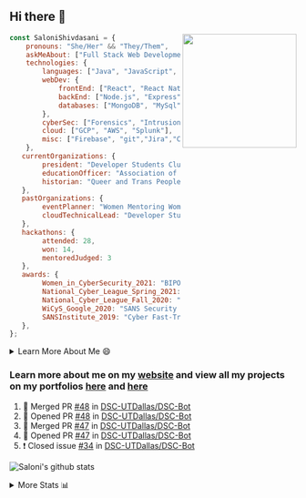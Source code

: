 ## Hi there 👋

<img align='right' src="https://storage.googleapis.com/saloni-shivdasani-resume/Saloni.png" width="200">

```javascript
const SaloniShivdasani = {
    pronouns: "She/Her" && "They/Them",
    askMeAbout: ["Full Stack Web Development", "Cloud Computing", "Cyber Security"],
    technologies: {
        languages: ["Java", "JavaScript", "SQL", "Python", "C++", "BASH", "R"],
        webDev: {
            frontEnd: ["React", "React Native", "Electron"],
            backEnd: ["Node.js", "Express", "Flask"],
            databases: ["MongoDB", "MySql"],
        },
        cyberSec: ["Forensics", "Intrusion Detection", "Security Operations", "Network and Application Penetration Testing"],
        cloud: ["GCP", "AWS", "Splunk"],
        misc: ["Firebase", "git","Jira","Confluence"]
    },
   currentOrganizations: {
        president: "Developer Students Club, UTD",
        educationOfficer: "Association of Computer Machinery, UTD",
        historian: "Queer and Trans People of Color, UTD",
   },
   pastOrganizations: {
        eventPlanner: "Women Mentoring Women in Engineering, UTD",
        cloudTechnicalLead: "Developer Students Club, UTD",
   },
   hackathons: {
        attended: 28,
        won: 14,
        mentoredJudged: 3
   },
   awards: {
        Women_in_CyberSecurity_2021: "BIPOC Fellowship Award",
        National_Cyber_League_Spring_2021: "Gold Bracket Competitor - Top 15% nationally",
        National_Cyber_League_Fall_2020: "Gold Bracket Competitor - Top 15% nationally",
        WiCyS_Google_2020: "SANS Security Training Scholarship",
        SANSInstitute_2019: "Cyber Fast-Track Game Quarter-Finalist",
   },
};
```

<!--START_SECTION:table-->
<details>

<summary>Learn More About Me 😄 </summary>

I am a senior at The University of Texas at Dallas, and I am currently majoring in Software Engineering with a concentration in Information Assurance. I am interested and have experience in full stack development, cloud computing, and cybersecurity. I hope to find opportunities where I can gain exposure to algorithm and project design. My ultimate aim is to develop futuristic products for users because I am inspired by the impact of computing on society.

I have experience in full stack web development through my participation and awards in hackathons where I have learnt and used React, Node.js, Express, MongoDB, Flask, NLTK, and React Native along with GIT, GCP, and Firebase. Last semester, I was also responsible for backend development for a project at a local NGO where I created a REST API using Node.js, Express, MongoDB and SQL and hosted it on servers using GCP. 

From my coursework and local competitions, I have skills in algorithms and data structures in Java, database management using SQL and machine learning using Python and R. I have also been a quarter-finalist in a national cybersecurity completion hosted by the SANS institute.

I am also actively involved in campus organization where I am the cloud technical lead for Developer Student Club, Mentor and Education Officer for Association of Computing Machinery, event planner for Women Mentoring Women in Engineering and IT Committee member for IEEE.

</details>

<!--END_SECTION:table-->

### Learn more about me on my [website](https://www.saloni-shivdasani.codes) and view all my projects on my portfolios [here](https://www.saloni-shivdasani.codes/projects) and  [here](http://devpost.com/SaloniS)

<!--START_SECTION:activity-->
1. 🎉 Merged PR [#48](https://github.com/DSC-UTDallas/DSC-Bot/pull/48) in [DSC-UTDallas/DSC-Bot](https://github.com/DSC-UTDallas/DSC-Bot)
2. 💪 Opened PR [#48](https://github.com/DSC-UTDallas/DSC-Bot/pull/48) in [DSC-UTDallas/DSC-Bot](https://github.com/DSC-UTDallas/DSC-Bot)
3. 🎉 Merged PR [#47](https://github.com/DSC-UTDallas/DSC-Bot/pull/47) in [DSC-UTDallas/DSC-Bot](https://github.com/DSC-UTDallas/DSC-Bot)
4. 💪 Opened PR [#47](https://github.com/DSC-UTDallas/DSC-Bot/pull/47) in [DSC-UTDallas/DSC-Bot](https://github.com/DSC-UTDallas/DSC-Bot)
5. ❗️ Closed issue [#34](https://github.com/DSC-UTDallas/DSC-Bot/issues/34) in [DSC-UTDallas/DSC-Bot](https://github.com/DSC-UTDallas/DSC-Bot)
<!--END_SECTION:activity-->

![Saloni's github stats](https://github-readme-stats.vercel.app/api?username=SaloniSS)

<!--START_SECTION:table-->
<details>

<summary>More Stats 📊 </summary>

<!--START_SECTION:waka-->
![Code Time](http://img.shields.io/badge/Code%20Time-987%20hrs%2036%20mins-blue)

![Lines of code](https://img.shields.io/badge/From%20Hello%20World%20I%27ve%20Written--1%20Million%20lines%20of%20code-blue)

**🐱 My GitHub Data** 

> 🏆 63 Contributions in the Year 2022
 > 
> 📦 573.5 kB Used in GitHub's Storage 
 > 
> 💼 Opted to Hire
 > 
> 📜 28 Public Repositories 
 > 
> 🔑 25 Private Repositories  
 > 
**I'm a Night 🦉** 

```text
🌞 Morning    66 commits     ███░░░░░░░░░░░░░░░░░░░░░░   14.25% 
🌆 Daytime    146 commits    ████████░░░░░░░░░░░░░░░░░   31.53% 
🌃 Evening    187 commits    ██████████░░░░░░░░░░░░░░░   40.39% 
🌙 Night      64 commits     ███░░░░░░░░░░░░░░░░░░░░░░   13.82%

```
📅 **I'm Most Productive on Monday** 

```text
Monday       131 commits    ███████░░░░░░░░░░░░░░░░░░   28.29% 
Tuesday      77 commits     ████░░░░░░░░░░░░░░░░░░░░░   16.63% 
Wednesday    22 commits     █░░░░░░░░░░░░░░░░░░░░░░░░   4.75% 
Thursday     10 commits     ░░░░░░░░░░░░░░░░░░░░░░░░░   2.16% 
Friday       28 commits     █░░░░░░░░░░░░░░░░░░░░░░░░   6.05% 
Saturday     82 commits     ████░░░░░░░░░░░░░░░░░░░░░   17.71% 
Sunday       113 commits    ██████░░░░░░░░░░░░░░░░░░░   24.41%

```


📊 **This Week I Spent My Time On** 

```text
⌚︎ Time Zone: America/Chicago

💬 Programming Languages: 
No Activity Tracked This Week

```

**I Mostly Code in JavaScript** 

```text
JavaScript               23 repos            ██████████░░░░░░░░░░░░░░░   41.82% 
Java                     11 repos            █████░░░░░░░░░░░░░░░░░░░░   20.0% 
Python                   8 repos             ███░░░░░░░░░░░░░░░░░░░░░░   14.55% 
CSS                      3 repos             █░░░░░░░░░░░░░░░░░░░░░░░░   5.45% 
TypeScript               3 repos             █░░░░░░░░░░░░░░░░░░░░░░░░   5.45%

```



 Last Updated on 18/05/2022 23:57:14 UTC
<!--END_SECTION:waka-->

<!--END_SECTION:table-->

<!--
**SaloniSS/SaloniSS** is a ✨ _special_ ✨ repository because its `README.md` (this file) appears on your GitHub profile.

Here are some ideas to get you started:

- 🔭 I’m currently working on ...
- 🌱 I’m currently learning ...
- 👯 I’m looking to collaborate on ...
- 🤔 I’m looking for help with ...
- 💬 Ask me about ...
- 📫 How to reach me: ...
- 😄 Pronouns: ...
- ⚡ Fun fact: ...
-->
